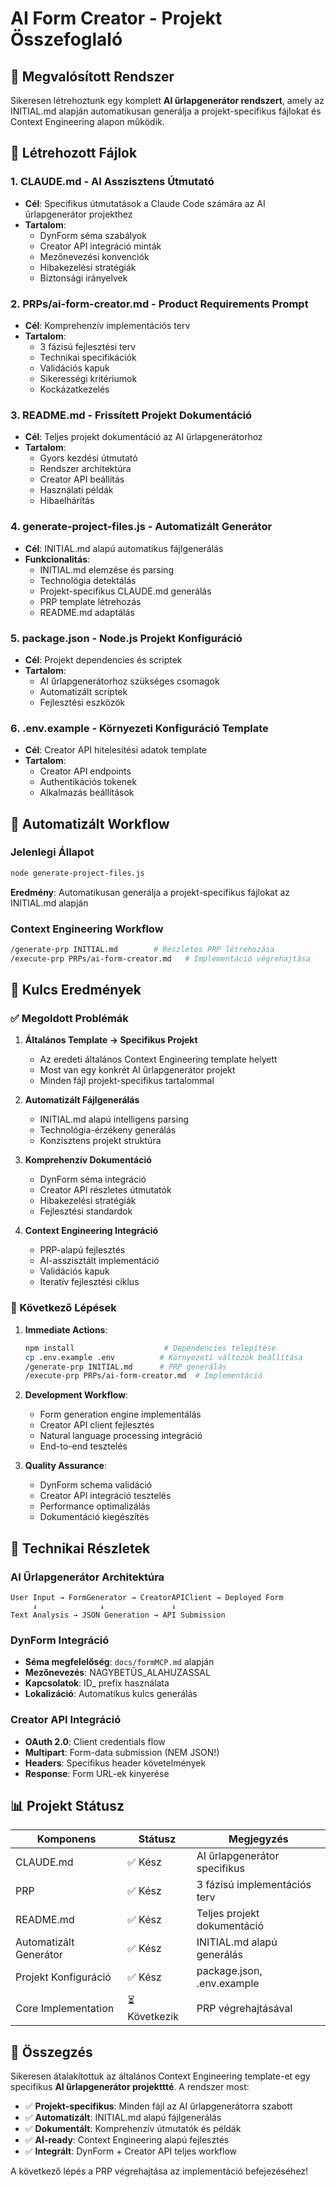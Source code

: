 # AI Form Creator - Projekt Összefoglaló

## 🎯 Megvalósított Rendszer

Sikeresen létrehoztunk egy komplett **AI űrlapgenerátor rendszert**, amely az INITIAL.md alapján automatikusan generálja a projekt-specifikus fájlokat és Context Engineering alapon működik.

## 📁 Létrehozott Fájlok

### 1. **CLAUDE.md** - AI Asszisztens Útmutató
- **Cél**: Specifikus útmutatások a Claude Code számára az AI űrlapgenerátor projekthez
- **Tartalom**: 
  - DynForm séma szabályok
  - Creator API integráció minták
  - Mezőnevezési konvenciók
  - Hibakezelési stratégiák
  - Biztonsági irányelvek

### 2. **PRPs/ai-form-creator.md** - Product Requirements Prompt
- **Cél**: Komprehenzív implementációs terv
- **Tartalom**:
  - 3 fázisú fejlesztési terv
  - Technikai specifikációk
  - Validációs kapuk
  - Sikerességi kritériumok
  - Kockázatkezelés

### 3. **README.md** - Frissített Projekt Dokumentáció
- **Cél**: Teljes projekt dokumentáció az AI űrlapgenerátorhoz
- **Tartalom**:
  - Gyors kezdési útmutató
  - Rendszer architektúra
  - Creator API beállítás
  - Használati példák
  - Hibaelhárítás

### 4. **generate-project-files.js** - Automatizált Generátor
- **Cél**: INITIAL.md alapú automatikus fájlgenerálás
- **Funkcionalitás**:
  - INITIAL.md elemzése és parsing
  - Technológia detektálás
  - Projekt-specifikus CLAUDE.md generálás
  - PRP template létrehozás
  - README.md adaptálás

### 5. **package.json** - Node.js Projekt Konfiguráció
- **Cél**: Projekt dependencies és scriptek
- **Tartalom**:
  - AI űrlapgenerátorhoz szükséges csomagok
  - Automatizált scriptek
  - Fejlesztési eszközök

### 6. **.env.example** - Környezeti Konfiguráció Template
- **Cél**: Creator API hitelesítési adatok template
- **Tartalom**:
  - Creator API endpoints
  - Authentikációs tokenek
  - Alkalmazás beállítások

## 🔄 Automatizált Workflow

### Jelenlegi Állapot
```bash
node generate-project-files.js
```
**Eredmény**: Automatikusan generálja a projekt-specifikus fájlokat az INITIAL.md alapján

### Context Engineering Workflow
```bash
/generate-prp INITIAL.md        # Részletes PRP létrehozása
/execute-prp PRPs/ai-form-creator.md   # Implementáció végrehajtása
```

## 🎯 Kulcs Eredmények

### ✅ Megoldott Problémák

1. **Általános Template → Specifikus Projekt**
   - Az eredeti általános Context Engineering template helyett
   - Most van egy konkrét AI űrlapgenerátor projekt
   - Minden fájl projekt-specifikus tartalommal

2. **Automatizált Fájlgenerálás**
   - INITIAL.md alapú intelligens parsing
   - Technológia-érzékeny generálás
   - Konzisztens projekt struktúra

3. **Komprehenzív Dokumentáció**
   - DynForm séma integráció
   - Creator API részletes útmutatók
   - Hibakezelési stratégiák
   - Fejlesztési standardok

4. **Context Engineering Integráció**
   - PRP-alapú fejlesztés
   - AI-asszisztált implementáció
   - Validációs kapuk
   - Iteratív fejlesztési ciklus

### 🚀 Következő Lépések

1. **Immediate Actions**:
   ```bash
   npm install                    # Dependencies telepítése
   cp .env.example .env          # Környezeti változók beállítása
   /generate-prp INITIAL.md      # PRP generálás
   /execute-prp PRPs/ai-form-creator.md  # Implementáció
   ```

2. **Development Workflow**:
   - Form generation engine implementálás
   - Creator API client fejlesztés
   - Natural language processing integráció
   - End-to-end tesztelés

3. **Quality Assurance**:
   - DynForm schema validáció
   - Creator API integráció tesztelés
   - Performance optimalizálás
   - Dokumentáció kiegészítés

## 🔧 Technikai Részletek

### AI Űrlapgenerátor Architektúra
```
User Input → FormGenerator → CreatorAPIClient → Deployed Form
     ↓              ↓               ↓
Text Analysis → JSON Generation → API Submission
```

### DynForm Integráció
- **Séma megfelelőség**: `docs/formMCP.md` alapján
- **Mezőnevezés**: NAGYBETŰS_ALAHUZASSAL
- **Kapcsolatok**: ID_ prefix használata
- **Lokalizáció**: Automatikus kulcs generálás

### Creator API Integráció
- **OAuth 2.0**: Client credentials flow
- **Multipart**: Form-data submission (NEM JSON!)
- **Headers**: Specifikus header követelmények
- **Response**: Form URL-ek kinyerése

## 📊 Projekt Státusz

| Komponens | Státusz | Megjegyzés |
|-----------|---------|------------|
| CLAUDE.md | ✅ Kész | AI űrlapgenerátor specifikus |
| PRP | ✅ Kész | 3 fázisú implementációs terv |
| README.md | ✅ Kész | Teljes projekt dokumentáció |
| Automatizált Generátor | ✅ Kész | INITIAL.md alapú generálás |
| Projekt Konfiguráció | ✅ Kész | package.json, .env.example |
| Core Implementation | ⏳ Következik | PRP végrehajtásával |

## 🎉 Összegzés

Sikeresen átalakítottuk az általános Context Engineering template-et egy specifikus **AI űrlapgenerátor projekttté**. A rendszer most:

- ✅ **Projekt-specifikus**: Minden fájl az AI űrlapgenerátorra szabott
- ✅ **Automatizált**: INITIAL.md alapú fájlgenerálás
- ✅ **Dokumentált**: Komprehenzív útmutatók és példák
- ✅ **AI-ready**: Context Engineering alapú fejlesztés
- ✅ **Integrált**: DynForm + Creator API teljes workflow

A következő lépés a PRP végrehajtása az implementáció befejezéséhez!